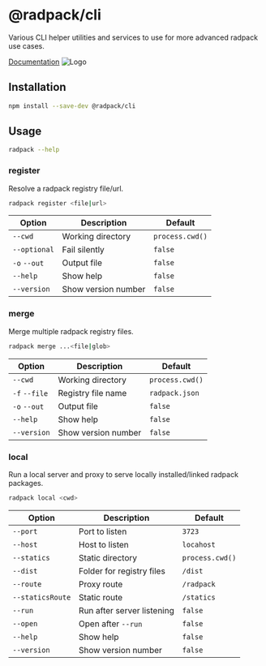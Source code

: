# @radpack/cli
Various CLI helper utilities and services to use for more advanced radpack use cases.

[Documentation](https://godaddy.github.io/radpack)
![Logo](../../docs/_site/static/radpack-logo.svg)


## Installation
```sh
npm install --save-dev @radpack/cli
```


## Usage
```sh
radpack --help
```


### register
Resolve a radpack registry file/url.
```sh
radpack register <file|url>
```
| Option | Description | Default |
| --- | --- | --- |
| `--cwd` | Working directory | `process.cwd()` |
| `--optional` | Fail silently | `false` |
| `-o` `--out` | Output file | `false` |
| `--help` | Show help | `false` |
| `--version` | Show version number | `false` |


### merge
Merge multiple radpack registry files.
```sh
radpack merge ...<file|glob>
```
| Option | Description | Default |
| --- | --- | --- |
| `--cwd` | Working directory | `process.cwd()` |
| `-f` `--file` | Registry file name | `radpack.json` |
| `-o` `--out` | Output file | `false` |
| `--help` | Show help | `false` |
| `--version` | Show version number | `false` |


### local
Run a local server and proxy to serve locally installed/linked radpack packages.
```sh
radpack local <cwd>
```
| Option | Description | Default |
| --- | --- | --- |
| `--port` | Port to listen | `3723` |
| `--host` | Host to listen | `locahost` |
| `--statics` | Static directory | `process.cwd()` |
| `--dist` | Folder for registry files | `/dist` |
| `--route` | Proxy route  | `/radpack` |
| `--staticsRoute` | Static route | `/statics` |
| `--run` | Run after server listening | `false` |
| `--open` | Open after `--run` | `false` |
| `--help` | Show help | `false` |
| `--version` | Show version number | `false` |

